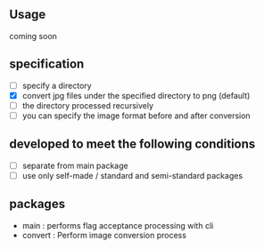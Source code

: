 ## Usage

coming soon

## specification

- [ ] specify a directory
- [x] convert jpg files under the specified directory to png (default)
- [ ] the directory processed recursively
- [ ] you can specify the image format before and after conversion

## developed to meet the following conditions
- [ ] separate from main package
- [ ] use only self-made / standard and semi-standard packages

## packages
- main    : performs flag acceptance processing with cli
- convert : Perform image conversion process
